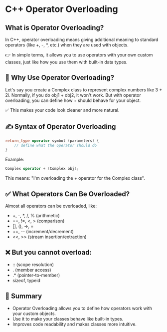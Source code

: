 # C++ Operator Overloading

## What is Operator Overloading?
In C++, operator overloading means giving additional meaning to standard operators (like +, -, *, etc.) when they are used with objects.

👉 In simple terms, it allows you to use operators with your own custom classes, just like how you use them with built-in data types.

## 📌 Why Use Operator Overloading?
Let's say you create a Complex class to represent complex numbers like 3 + 2i.
Normally, if you do obj1 + obj2, it won't work. But with operator overloading, you can define how + should behave for your object.

✅ This makes your code look cleaner and more natural.

## ✍️ Syntax of Operator Overloading
```cpp
return_type operator symbol (parameters) {
    // define what the operator should do
}
```

Example:
```cpp
Complex operator + (Complex obj);
```

This means: "I'm overloading the + operator for the Complex class".

## ✅ What Operators Can Be Overloaded?
Almost all operators can be overloaded, like:

- +, -, *, /, % (arithmetic)
- ==, !=, <, > (comparison)
- [], (), ->, =
- ++, -- (increment/decrement)
- <<, >> (stream insertion/extraction)

## ❌ But you cannot overload:
- :: (scope resolution)
- . (member access)
- .* (pointer-to-member)
- sizeof, typeid

## 📝 Summary
- Operator Overloading allows you to define how operators work with your custom objects.
- Use it to make your classes behave like built-in types.
- Improves code readability and makes classes more intuitive.
